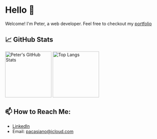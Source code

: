 # Hello 👋

Welcome! I'm Peter, a web developer. Feel free to checkout my [portfolio](https://pacasiano.github.io/portfolio/)

## 📈 GitHub Stats
<p align="start">
  <img src="https://github-readme-stats.vercel.app/api?username=pacasiano&show_icons=true&theme=light" alt="Peter's GitHub Stats" height="150"/>
  <img src="https://github-readme-stats.vercel.app/api/top-langs/?username=pacasiano&layout=compact&theme=light" alt="Top Langs" height="150"/>
</p>

## 📫 How to Reach Me:
- [LinkedIn](https://www.linkedin.com/in/pacasiano)
- Email: pacasiano@icloud.com

